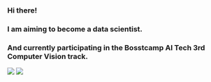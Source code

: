 ### Hi there!
### I am aiming to become a data scientist.
### And currently participating in the Bosstcamp AI Tech 3rd Computer Vision track.

<img src="https://img.shields.io/badge/Python-blue?style=flat&logo=Python&logoColor=white"/>
<img src="https://img.shields.io/badge/Pytorch-orange?style=flat&logo=Pytorch&logoColor=white"/>
